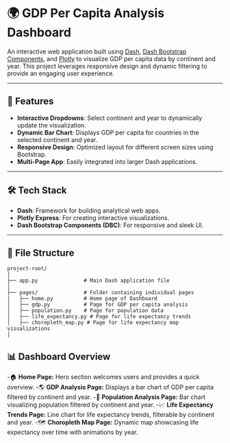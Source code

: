 # 🌍 **GDP Per Capita Analysis Dashboard**

An interactive web application built using [Dash](https://plotly.com/dash/), [Dash Bootstrap Components](https://dash-bootstrap-components.opensource.faculty.ai/), and [Plotly](https://plotly.com/) to visualize GDP per capita data by continent and year. This project leverages responsive design and dynamic filtering to provide an engaging user experience.

---

## 🚀 **Features**

- **Interactive Dropdowns**: Select continent and year to dynamically update the visualization.
- **Dynamic Bar Chart**: Displays GDP per capita for countries in the selected continent and year.
- **Responsive Design**: Optimized layout for different screen sizes using Bootstrap.
- **Multi-Page App**: Easily integrated into larger Dash applications.

---

## 🛠️ **Tech Stack**

- **Dash**: Framework for building analytical web apps.
- **Plotly Express**: For creating interactive visualizations.
- **Dash Bootstrap Components (DBC)**: For responsive and sleek UI.

---

## 📂 **File Structure**

```plaintext
project-root/
│
├── app.py               # Main Dash application file
│
├── pages/               # Folder containing individual pages
|   ├── home.py          # Home page of Dashboard
│   ├── gdp.py           # Page for GDP per capita analysis
│   ├── population.py    # Page for population data
│   ├── life_expectancy.py # Page for life expectancy trends
│   ├── choropleth_map.py # Page for life expectancy map visualizations
│
```

## 📊 **Dashboard Overview**

-🏠 **Home Page:** Hero section welcomes users and provides a quick overview.
-🌎 **GDP Analysis Page:** Displays a bar chart of GDP per capita filtered by continent and year.
-👥 **Population Analysis Page:** Bar chart visualizing population filtered by continent and year.
-📈 **Life Expectancy Trends Page:** Line chart for life expectancy trends, filterable by continent and year.
-🗺️ **Choropleth Map Page:** Dynamic map showcasing life expectancy over time with animations by year.
